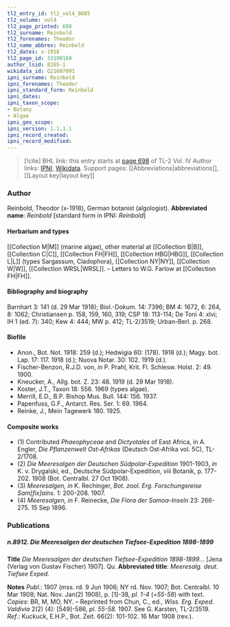 ```yaml
---
tl2_entry_id: tl2_vol4_0685
tl2_volume: vol4
tl2_page_printed: 698
tl2_surname: Reinbold
tl2_forenames: Theodor
tl2_name_abbrev: Reinbold
tl2_dates: x-1918
tl2_page_id: 33190169
author_lsid: 8265-1
wikidata_id: Q21607091
ipni_surname: Reinbold
ipni_forenames: Theodor
ipni_standard_form: Reinbold
ipni_dates: 
ipni_taxon_scope: 
- Botany
- Algae
ipni_geo_scope: 
ipni_version: 1.1.1.1
ipni_record_created: 
ipni_record_modified:
---
```


> [!cite] BHL link: this entry starts at [page 698](https://www.biodiversitylibrary.org/page/33190169) of TL-2 Vol. IV
> Author links: [IPNI](https://www.ipni.org/a/8265-1), [Wikidata](https://www.wikidata.org/wiki/Q21607091). Support pages: [[Abbreviations|abbreviations]], [[Layout key|layout key]]

### Author

Reinbold, Theodor (x-1918), German botanist (algologist). 
**Abbreviated name**: *Reinbold* \[standard form in IPNI: *Reinbold*\]

#### Herbarium and types

[[Collection M|M]] (marine algae), other material at [[Collection B|B]], [[Collection C|C]], [[Collection FH|FH]], [[Collection HBG|HBG]], [[Collection L|L]] (types Sargassum, Cladophora), [[Collection NY|NY]], [[Collection W|W]], [[Collection WRSL|WRSL]]. – Letters to W.G. Farlow at [[Collection FH|FH]].

#### Bibliography and biography

Barnhart 3: 141 (d. 29 Mar 1918); Biol.-Dokum. 14: 7396; BM 4: 1672, 6: 264, 8: 1062; Christiansen p. 158, 159, 160, 319; CSP 18: 113-114; De Toni 4: xlvi; IH 1 (ed. 7): 340; Kew 4: 444; MW p. 412; TL-2/3519; Urban-Berl. p. 268.

#### Biofile

- Anon., Bot. Not. 1918: 259 (d.); Hedwigia 60: (178). 1918 (d.); Magy. bot. Lap. 17: 117. 1918 (d.); Nuova Notar. 30: 102. 1919 (d.).
- Fischer-Benzon, R.J.D. von, *in* P. Prahl, Krit. Fl. Schlesw. Holst. 2: 49. 1900.
- Kneucker, A., Allg. bot. Z. 23: 48. 1919 (d. 29 Mar 1918).
- Koster, J.T., Taxon 18: 556. 1969 (types algae).
- Merrill, E.D., B.P. Bishop Mus. Bull. 144: 156. 1937.
- Papenfuss, G.F., Antarct. Res. Ser. 1: 69. 1964.
- Reinke, J., Mein Tagewerk 180. 1925.

#### Composite works

- (1) Contributed *Phaeophyceae* and *Dictyotales* of East Africa, in A. Engler, *Die Pflanzenwelt Ost-Afrikas* (Deutsch Ost-Afrika vol. 5C), TL-2/1708.
- (2) *Die Meeresalgen der Deutschen Südpolar-Expedition* 1901-1903, *in* K. v. Drygalski, ed., Deutsche Südpolar-Expedition, viii Botanik, p. 177-202. 1908 (Bot. Centralbl. 27 Oct 1908).
- (3) *Meeresalgen, in* K. Rechinger, *Bot. zool. Erg. Forschungsreise Sam\[fix\]ains.* 1: 200-208. 1907.
- (4) *Meeresalgen, in* F. Reinecke, *Die Flora der Samoa-Inseln* 23: 266-275. 15 Sep 1896.

### Publications

##### n.8912. Die Meeresalgen der deutschen Tiefsee-Expedition 1898-1899

**Title**
*Die Meeresalgen der deutschen Tiefsee-Expedition 1898-1899*... \[Jena (Verlag von Gustav Fischer) 1907\]. Qu.
**Abbreviated title**: *Meeresalg. deut. Tiefsee Exped.*

**Notes**
*Publ*.: 1907 (mss. rd. 9 Jun 1906; NY rd. Nov. 1907; Bot. Centralbl. 10 Mar 1908; Nat. Nov. Jan(2) 1908), p. \[1\]-38, *pl. 1-4* (=*55-58*) with text. *Copies*: BR, M, MO, NY. – Reprinted from Chun, C., ed., *Wiss. Erg. Exped. Valdivia* 2(2) (4): \[549\]-586, *pl. 55-58.* 1907. See G. Karsten, TL-2/3519.
*Ref*.: Kuckuck, E.H.P., Bot. Zeit. 66(2): 101-102. 16 Mar 1908 (rev.).

